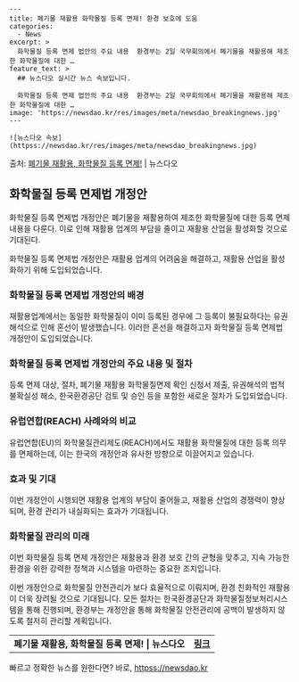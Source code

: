     ---
    title: 폐기물 재활용 화학물질 등록 면제! 환경 보호에 도움
    categories:
      - News
    excerpt: >
      화학물질 등록 면제 법안의 주요 내용  환경부는 2일 국무회의에서 폐기물을 재활용해 제조한 화학물질에 대한 …
    feature_text: >
      ## 뉴스다오 실시간 뉴스 속보입니다.
    
      화학물질 등록 면제 법안의 주요 내용  환경부는 2일 국무회의에서 폐기물을 재활용해 제조한 화학물질에 대한 …
    image: 'https://newsdao.kr/res/images/meta/newsdao_breakingnews.jpg'
    ---
    
    ![뉴스다오 속보](httpss://newsdao.kr/res/images/meta/newsdao_breakingnews.jpg)

<p>출처: <a href="httpss://newsdao.kr/4556" rel="dofollow">폐기물 재활용, 화학물질 등록 면제!</a> | 뉴스다오</p>

<h2 data-ke-size="size26">화학물질 등록 면제법 개정안</h2>
화학물질 등록 면제법 개정안은 폐기물을 재활용하여 제조한 화학물질에 대한 등록 면제 내용을 다룬다. 이로 인해 재활용 업계의 부담을 줄이고 재활용 산업을 활성화할 것으로 기대된다.

<p data-ke-size="size16">화학물질 등록 면제법 개정안은 재활용 업계의 어려움을 해결하고, 재활용 산업을 활성화하기 위해 도입되었습니다.</p>

<h3><b>화학물질 등록 면제법 개정안의 배경</b></h3>
재활용업계에서는 동일한 화학물질이 이미 등록된 경우에 그 등록이 불필요하다는 유권해석으로 인해 혼선이 발생했습니다. 이러한 혼선을 해결하고자 화학물질 등록 면제법 개정안이 도입되었습니다.

<h3><b>화학물질 등록 면제법 개정안의 주요 내용 및 절차</b></h3>
등록 면제 대상, 절차, 폐기물 재활용 화학물질면제 확인 신청서 제출, 유권해석의 법적 불확실성 해소, 한국환경공단 검토 및 승인 등을 포함한 새로운 절차가 도입되었습니다.

<h3><b>유럽연합(REACH) 사례와의 비교</b></h3>
유럽연합(EU)의 화학물질관리제도(REACH)에서도 재활용 화학물질에 대한 등록 의무를 면제하는데, 이는 한국의 개정안과 유사한 방향으로 이끌어지고 있습니다.

<h3><b>효과 및 기대</b></h3>
이번 개정안이 시행되면 재활용 업계의 부담이 줄어들고, 재활용 산업의 경쟁력이 향상되며, 환경 관리가 내실화되는 효과가 기대됩니다.

<h3><b>화학물질 관리의 미래</b></h3>
이번 화학물질 등록 면제 개정안은 재활용과 환경 보호 간의 균형을 맞추고, 지속 가능한 환경을 위한 강력한 정책과 시스템을 마련하는 중요한 조치입니다.

이번 개정안으로 화학물질 안전관리가 보다 효율적으로 이뤄지며, 환경 친화적인 재활용이 더욱 장려될 것으로 기대됩니다. 모든 절차는 한국환경공단과 화학물질정보처리시스템을 통해 진행되며, 환경부는 개정안을 통해 화학물질 안전관리에 공백이 발생하지 않도록 철저히 관리할 계획입니다.

<p data-ke-size="size16"></p>

<table>
  <tbody>
    <tr>
      <td style="text-align: center; height: 17px;"><b>폐기물 재활용, 화학물질 등록 면제! | 뉴스다오</b></td>
      <td style="text-align: center; height: 17px;"><b><a href="httpss://newsdao.kr/4556">링크</a></b></td>
    </tr>
  </tbody>
</table> 

빠르고 정확한 뉴스를 원한다면? 바로, <a href="httpss://newsdao.kr" rel="dofollow">httpss://newsdao.kr</a>


    